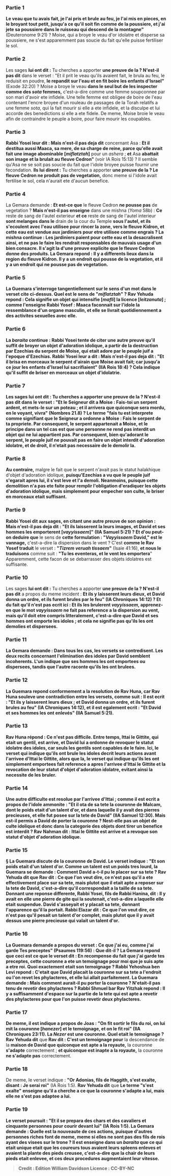 
### Partie 1
<b>Le veau que tu avais fait, je l'ai pris et brule au feu, je l'ai mis en pieces, en le broyant tout petit, jusqu'a ce qu'il soit fin comme de la poussiere, et j'ai jete sa poussiere dans le ruisseau qui descend de la montagne"</b> (Deuteronome 9:21) ? Moise, qui a broye le veau d'or idolatre et disperse sa poussiere, ne s'est apparemment pas soucie du fait qu'elle puisse fertiliser le sol.

### Partie 2
Les sages <b>lui ont dit :</b> Tu cherches a apporter <b>une preuve de la ? N'est-il pas dit</b> dans le verset : "Et il prit le veau qu'ils avaient fait, le brula au feu, le reduisit en poudre, <b>le repandit sur l'eau et en fit boire les enfants d'Israel"</b> (Exode 32:20) ? Moise a broye le veau <b>dans le seul but de les inspecter comme des <i>sota</i> femmes,</b> c'est-a-dire comme une femme soupconnee par son mari d'avoir ete infidele. Une telle femme est obligee de boire de l'eau contenant l'encre broyee d'un rouleau de passages de la Torah relatifs a une femme <i>sota</i>, qui la fait mourir si elle a ete infidele, et la disculpe et lui accorde des benedictions si elle a ete fidele. De meme, Moise broie le veau afin de contraindre le peuple a boire, pour faire mourir les coupables.

### Partie 3
<b>Rabbi Yosei leur dit : Mais n'est-il pas deja dit</b> concernant Asa : <b>Et il destitua aussi Maaca, sa mere, de sa charge de reine, parce qu'elle avait fait une image abominable [<i>miflatztah</i>]</b> pour un <i>ashera</i> ; <b>et</b> Asa <b>abattait son image et la brulait au fleuve Cedron"</b> (voir IA Rois 15:13) ? Il semble qu'Asa ne se soit pas soucie du fait que l'idole broyee puisse fournir une fecondation. <b>Ils lui dirent :</b> Tu cherches a apporter <b>une preuve de la ? Le fleuve Cedron ne produit pas de vegetation,</b> donc meme si l'idole avait fertilise le sol, cela n'aurait ete d'aucun benefice.

### Partie 4
La Gemara demande : <b>Et est-ce que</b> le fleuve Cedron <b>ne pousse pas</b> de vegetation ? <b>Mais n'est-il pas enseigne</b> dans une mishna (<i>Yoma</i> 58b) : <b>Ce</b> reste de sang de l'autel exterieur <b>et ce</b> reste de sang de l'autel interieur <b>sont melanges dans le</b> drain de la cour du Temple <b>sous l'autel, <b>et</b> ils <b>s'ecoulent</b> avec l'eau utilisee pour rincer la zone, <b>vers le fleuve Kidron, et</b> cette eau <b>est vendue aux jardiniers pour</b> etre utilisee comme <b>engrais ? </b> La mishna continue : Les jardiniers paient pour cette eau et la desacralisent ainsi, <b>et</b> ne pas le faire les rendrait responsables de <b>mauvais usage</b> d'un bien consacre. Il s'agit la d'une preuve explicite que le fleuve Cedron donne des produits. La Gemara repond : <b>Il y a</b> differents <b>lieux dans</b> la region du fleuve Kidron. <b>Il y a un endroit</b> qui <b>pousse de la vegetation, et il y a un endroit qui ne pousse pas de vegetation.</b>

### Partie 5
La Guemara s'interroge tangentiellement sur le sens d'un mot dans le verset cite ci-dessus. <b>Quel</b> est le sens de <b>"<i>miflatztah</i>" ? Rav Yehuda repond :</b> Cela signifie un objet <b>qui intensifie [<i>mafli</i>] la licence [<i>leitzanuta</i>] ; comme l'enseigne Rabbi Yosef :</b> Maaca <b>faconnait</b> sur l'idole <b>la ressemblance d'un organe masculin</b>, <b>et elle se livrait quotidiennement a des activites sexuelles avec elle.</b>

### Partie 6
La <i>baraita</i> continue : Rabbi Yosei tente de citer une autre preuve qu'il suffit de broyer un objet d'adoration idolique, a partir de la destruction par Ezechias du serpent de Moise, qui etait adore par le peuple juif a l'epoque d'Ezechias. <b>Rabbi Yosei leur a dit : Mais n'est-il pas deja dit : "Et il brisa en morceaux le serpent d'airain que Moise avait fait;</b> car jusqu'a ce jour les enfants d'Israel lui sacrifiaient" (IIA Rois 18:4) ? Cela indique qu'il suffit de briser en morceaux un objet d'idolatrie.

### Partie 7
Les sages <b>lui ont dit :</b> Tu cherches a apporter <b>une preuve de la ? N'est-il pas dit</b> dans le verset : <b>"Et le Seigneur dit a Moise : Fais-toi un serpent ardent,</b> et mets-le sur un poteau ; et il arrivera que quiconque sera mordu, en le voyant, vivra" (Nombres 21.8) ? Le terme "fais <b>tu</b> est interprete comme signifiant que le Seigneur a ordonne a Moise : Fais le serpent <b>de ta propriete</b>. Par consequent, le serpent appartenait a Moise, <b>et</b> le principe dans un tel cas est que <b>une personne ne rend pas interdit un objet qui ne lui appartient pas.</b> Par consequent, bien qu'adorant le serpent, le peuple juif ne pouvait pas en faire un objet interdit d'adoration idolatre, <b>et de droit, il n'etait pas necessaire de le demolir</b> la.</b>

### Partie 8
<b>Au contraire,</b> malgre le fait que le serpent n'avait pas le statut halakhique d'objet d'adoration idolique, <b>puisqu'Ezechias <b>a vu que le peuple juif s'egarait apres lui, il s'est leve et l'a demoli.</b> Neanmoins, puisque cette demolition n'a pas ete faite pour remplir l'obligation d'eradiquer les objets d'adoration idolique, mais simplement pour empecher son culte, le briser en morceaux etait suffisant.

### Partie 9
Rabbi Yosei <b>dit aux sages</b>, en citant une autre preuve de son opinion : <b>Mais n'est-il pas deja dit : "Et ils laisserent la leurs images, et David et ses hommes les emporterent [<i>vayyissaem</i>]"</b> (IIA Samuel 5:21) ? <b>Et d'ou peut-on</b> deduire que</b> le sens de <b>cette formulation : "<i>Vayyissaem</i> David," est le vannage,</b> c'est-a-dire la dispersion dans le vent ? C'est <b>comme le Rav Yosef traduit</b> le verset : <b>"<i>Tizrem veruah tissaem</i>"</b> (Isaie 41:16), <b>et nous le traduisons</b> comme suit : <b>"Tu les eventeras, et le vent les emportera</b>" Apparemment, cette facon de se debarrasser des objets idolatres est suffisante.

### Partie 10
Les sages <b>lui ont dit :</b> Tu cherches a apporter <b>une preuve de la ? N'est-il pas dit</b> a propos du meme incident : <b>Et ils y laisserent leurs dieux, et David donna un ordre, <b>et ils furent brules par le feu"</b> (IA Chroniques 14:12) ? <b>Et du fait</b> <b>qu'il n'est pas ecrit</b> ici : <b>Et ils les brulerent <i>vayyissaem</i>, apprenez-en</b> que le mot <b><i>vayyissaem</i></b> ne fait pas reference a la dispersion au vent, mais qu'il doit etre compris <b>litteralement,</b> c'est-a-dire que David et ses hommes ont emporte les idoles ; et cela ne signifie pas qu'ils les ont demolies et dispersees.

### Partie 11
La Gemara demande : <b>Dans tous les cas, les versets se contredisent.</b> Les deux recits concernant l'elimination des idoles par David semblent incoherents. L'un indique que ses hommes les ont emportees ou dispersees, tandis que l'autre raconte qu'ils les ont brulees.

### Partie 12
La Guemara repond <b>conformement</b> a la resolution <b>de Rav Huna, car Rav Huna souleve une contradiction</b> entre les versets, comme suit : <b>Il est ecrit :</b> "Et ils y laisserent leurs dieux ; <b>et David donna un ordre, et ils furent brules au feu"</b> (IA Chroniques 14:12), <b>et il est</b> egalement <b>ecrit : "Et</b> David et ses hommes les ont <b>enlevés"</b> (IIA Samuel 5:21).

### Partie 13
Rav Huna répond : Ce n'est <b>pas difficile.</b> Entre temps, Ittai le Gittite, qui etait un gentil, est arrive, et David lui a ordonne de revoquer le statut idolatre des idoles, car seuls les gentils sont capables de le faire. <b>Ici,</b> le verset qui indique qu'ils ont brule les idoles decrit leurs actions <b>avant l'arrivee d'Ittai le Gittite,</b> alors que <b>la,</b> le verset qui indique qu'ils les ont simplement emportees fait reference a <b>apres l'arrivee d'Ittai le Gittite</b> et la revocation de leur statut d'objet d'adoration idolatre, evitant ainsi la necessite de les bruler.

### Partie 14
Une autre difficulte est resolue par l'arrivee d'Ittai ; <b>comme il est ecrit</b> a propos de l'idole ammonite : <b>"Et il ota de sa tete la couronne de Malcam, dont le poids etait d'un talent d'or,</b> et dans laquelle il y avait des pierres precieuses, et elle fut posee sur la tete de David" (IIA Samuel 12:30). <b>Mais est-il permis</b> a David de porter la couronne ? Nest-elle pas un objet de culte idolique et donc dans la categorie des <b>objets dont</b> tirer un <b>benefice</b> est <b>interdit ? Rav Nahman dit : Ittai le Gittite est arrive et a revoque</b> son statut d'objet d'adoration idolique.

### Partie 15
§ La Guemara discute de la couronne de David. Le verset indique : <b>"Et son poids etait d'un talent d'or.</b> Comme un talent est un poids tres lourd, la Guemara se demande : <b>Comment David a-t-il pu</b> <b>le placer</b> sur sa tete ? <b>Rav Yehuda dit</b> que <b>Rav dit :</b> Ce que l'on veut dire, ce n'est pas qu'il a ete effectivement place sur sa tete, mais plutot que <b>il etait apte a reposer sur la tete de David,</b> c'est-a-dire qu'il correspondait a la taille de sa tete. Donnant une reponse differente, <b>Rabbi Yosei, fils de Rabbi Hanina, dit : Il y avait en elle une pierre de gite qui la soutenait,</b> c'est-a-dire a laquelle elle etait suspendue. David s'asseyait et y placait sa tete, donnant l'apparence qu'il la portait. <b>Rabbi Elazar dit :</b> Ce que l'on veut dire, ce n'est pas qu'il pesait un talent d'or complet, mais plutot que <b>il y avait dessus une pierre precieuse qui valait un talent d'or.</b>

### Partie 16
La Guemara demande a propos du verset : <b>Ce que j'ai eu, comme j'ai garde Tes preceptes" </b> (Psaumes 119:56) : <b>Que dit-il ?</b> La Gemara repond que <b>ceci</b> est ce que le verset <b>dit : En recompense</b> du fait <b>que j'ai garde tes preceptes, cette</b> couronne <b>a ete un temoignage pour moi</b> que je suis apte a etre roi. <b>Quoi</b> exactement <b>etait son temoignage ? Rabbi Yehoshua ben Levi repond :</b> C'etait <b>que</b> David <b>placait</b> la couronne sur sa tete <b>a l'endroit</b> ou l'on revet les <b>phylacteres, et elle lui allait</b> parfaitement. La Guemara demande : <b>Mais</b> comment aurait-il pu porter la couronne ? <b>N'etait-il pas tenu de revetir des phylacteres ? Rabbi Shmuel bar Rav Yitzhak repond : Il y a</b> suffisamment d'<b>espace sur</b> la partie de <b>la tete qui est apte a revetir</b> des phylacteres pour que l'on puisse revetir <b>deux phylacteres.</b>

### Partie 17
De meme, il est indique a propos de Joas : <b>"On fit sortir le fils du roi, on lui mit la couronne [<i>hanezer</i>] et le temoignage,</b> et on le fit roi" (IIA Chroniques 23:11). <b>La <i>Nezer</i> est une couronne.</b> Quel etait le <b>temoignage</b> ? Rav Yehuda dit</b> que <b>Rav dit : C'est un temoignage pour</b> la descendance de la <b>maison de David que quiconque est apte a la royaute,</b> la couronne <b>s'adapte</b> correctement ; <b>et quiconque est inapte a la royaute,</b> la couronne <b>ne s'adapte pas</b> correctement.

### Partie 18
De meme, le verset indique : <b>"Or Adonias, fils de Haggith, s'est exalte, disant : Je serai roi"</b> (IA Rois 1:5). <b>Rav Yehuda dit</b> que <b>Le terme "s'est exalte" <b>enseigne qu'il a cherche</b> a ce que la couronne <b>s'adapte a lui, mais elle ne s'est pas adaptee a lui.</b>

### Partie 19
Le verset poursuit : <b>"Et il se prepara des chars et des cavaliers et cinquante personnes pour courir devant lui"</b> (IA Rois 1:5). La Gemara demande : <b>Quelle</b> est la <b>nouveaute de ces actions</b>, puisque d'autres personnes riches font de meme, meme si elles ne sont pas des fils de rois ayant des visees sur le trone ? Il est <b>enseigne</b> dans un <i>baraita</i> que ce qui etait unique etait que les coureurs <b>tous avaient</b> leurs <b>spleens enleves et avaient la plante des pieds creusee,</b> c'est-a-dire que la chair de leurs pieds etait enlevee, et ces deux procedures augmentaient leur vitesse.

>Credit : Edition William Davidson
>Licence : CC-BY-NC